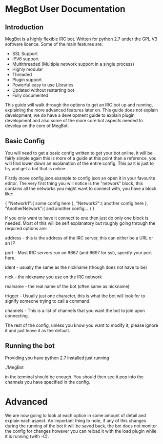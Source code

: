MegBot User Documentation
=========================

Introduction
------------

MegBot is a highly flexible IRC bot. Written for python 2.7 under the GPL V3 software licence. Some of the main features are:

- SSL Support
- IPV6 support
- Multithreaded (Multiple network support in a single process)
- Highly modular
- Threaded
- Plugin support
- Powerful easy to use Libraries
- Updated without restarting bot
- Fully documented

This guide will walk through the options to get an IRC bot up and running, explaining the more advanced features later on. This guide does not explain development, we do have a development guide to explain plugin development and also some of the more core bot aspects needed to develop on the core of MegBot.

Basic Config
------------

You will need to get a basic config written to get your bot online, it will be fairly simple again this is more of a guide at this point than a reference, you will find lower down an explanation of the entire config. This part is just to try and get a bot that is online.

Firstly move config.json.example to config.json an open it in your favourite editor. The very first thing you will notice is the "network" block, this contains all the networks you might want to connect with, you have a block like:

{
    "Network1":{
        some config here
    },
    "Network2":{
        another config here
    },
    "AnotherNetwork":{
        and another config...
    }
}

If you only want to have it connect to one then just do only one block is needed. Most of this will be self explanatory but roughly going through the required options are:

address - this is the address of the IRC server, this can either be a URL or an IP

port - Most IRC servers run on 6667 (and 6697 for ssl), specify your port here.

ident - usually the same as the nickname (though does not have to be)

nick - the nickname you use on the IRC network

realname - the real name of the bot (often same as nickname)

trigger - Usually just one character, this is what the bot will look for to signify someone trying to call a command.

channels - This is a list of channels that you want the bot to join upon connecting.

The rest of the config, unless you know you want to modify it, please ignore it and just leave it as the default.

Running the bot
---------------

Providing you have python 2.7 installed just running

./MegBot

in the terminal should be enough. You should then see it pop into the channels you have specified in the config.


Advanced
========

We are now going to look at each option in some amount of detail and explain each aspect. An important thing to note, if any of this changes during the running of the bot it will be saved back, the bot does not monitor the config for changes however you can reload it with the load plugin while it is running (with -C).



